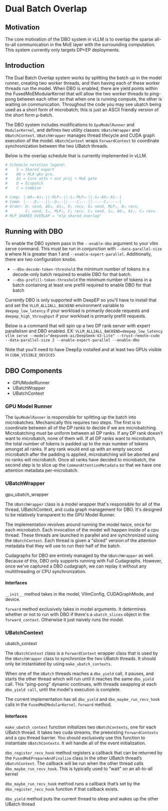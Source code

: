 # Dual Batch Overlap

## Motivation

The core motivation of the DBO system in vLLM is to overlap the sparse all-to-all communication in the MoE layer with the surrounding computation. This system currently only targets DP+EP deployments.

## Introduction

The Dual Batch Overlap system works by splitting the batch up in the model runner, creating two worker threads, and then having each of these worker threads run the model. When DBO is enabled, there are yield points within the FusedMoEModularKernel that will allow the two worker threads to ping-pong between each other so that when one is running compute, the other is waiting on communication. Throughout the code you may see ubatch being used as a short form of microbatch; this is just an ASCII friendly version of the short form µ-batch.

The DBO system includes modifications to `GpuModelRunner` and `ModularKernel`, and defines two utility classes: `UBatchWrapper` and `UBatchContext`. `UBatchWrapper` manages thread lifecycle and CUDA graph execution of the model. `UBatchContext` wraps `ForwardContext` to coordinate synchronization between the two UBatch threads.

Below is the overlap schedule that is currently implemented in vLLM.

```python
# Schedule notation legend:
#    S = Shared expert
#    A0 = MLA qkv pro,
#    A1 = Core attn + out proj + MoE gate
#    D = Dispatch
#    C = Combine

# Comp: |-A0₀-A1₀-||-MLP₁-||-S₁-MLP₀-||-S₀-A0₁-A1₁-|
# Comm: |----D₁---||--D₀--||----C₁---||-----C₀-----|
# Order: D₁ send, A0₀, A1₀, D₁ recv, D₀ send, MLP₁, D₀ recv,
#        C₁ send, S₁, MLP₀, C₁ recv, C₀ send, S₀, A0₁, A1₁, C₀ recv.
# MLP_SHARED_OVERLAP = "mlp_shared_overlap"
```

## Running with DBO

To enable the DBO system pass in the `--enable-dbo` argument to your vllm serve command. This must be run in conjunction with `--data-parallel-size N` where N is greater than 1 and `--enable-expert-parallel`. Additionally, there are two configuration knobs.

* `--dbo-decode-token-threshold` the minimum number of tokens in a decode-only batch required to enable DBO for that batch.
* `--dbo-prefill-token-threshold` the minimum number of tokens in a batch containing at least one prefill required to enable DBO for that batch

Currently DBO is only supported with DeepEP so you’ll have to install that and set the `VLLM_ALL2ALL_BACKEND` environment variable to `deepep_low_latency` if your workload is primarily decode requests and `deepep_high_throughput` if your workload is primarily prefill requests.

Below is a command that will spin up a two DP rank server with expert parallelism and DBO enabled.
EX: `VLLM_ALL2ALL_BACKEND=deepep_low_latency vllm serve --model="deepseek-ai/DeepSeek-V2-Lite" --trust-remote-code --data-parallel-size 2 --enable-expert-parallel --enable-dbo`

Note that you'll need to have DeepEp installed and at least two GPUs visible in `CUDA_VISIBLE_DEVICES`

## DBO Components

* GPUModelRunner
* UBatchWrapper
* UBatchContext

### GPU Model Runner

The `GpuModelRunner` is responsible for splitting up the batch into microbatches. Mechanically this requires two steps. The first is to coordinate between all of the DP ranks to decide if we are microbatching. Microbatching must be uniform between all DP ranks. If any DP rank doesn’t want to microbatch, none of them will. If all DP ranks want to microbatch, the total number of tokens is padded up to the max number of tokens amongst all ranks. If any rank would end up with an empty second microbatch after the padding is applied, microbatching will be aborted and no ranks will microbatch. Once all ranks have decided to microbatch, the second step is to slice up the `CommonAttentionMetadata` so that we have one attention metadata per-microbatch.

### UBatchWrapper

gpu_ubatch_wrapper

The `UBatchWrapper` class is a model wrapper that's responsible for all of the thread, UBatchContext, and cuda graph management for DBO. It's designed to be relatively transparent to the GPU Model Runner.

The implementation revolves around running the model twice, once for each microbatch. Each invocation of the model will happen inside of a cpu thread. These threads are launched in parallel and are synchronized using the `UBatchContext`. Each thread is given a “sliced” version of the attention metadata that they will use to run their half of the batch.

Cudagraphs for DBO are entirely managed by the `UBatchWrapper` as well. Because of this, DBO only supports running with Full Cudagraphs. However, once we’ve captured a DBO cudagraph, we can replay it without any multithreading or CPU synchronization.

#### Interfaces

`__init__` method takes in the model, VllmConfig, CUDAGraphMode, and device.

`forward` method exclusively takes in model arguments. It determines whether or not to run with DBO if there's a `ubatch_slices` object in the `forward_context`. Otherwise it just naively runs the model.

### UBatchContext

ubatch_context

The `UBatchContext` class is a `ForwardContext` wrapper class that is used by the `UBatchWrapper` class to synchronize the two UBatch threads. It should only be instantiated by using `make_ubatch_contexts`.

When one of the `UBatch` threads reaches a `dbo_yield` call, it pauses, and starts the other thread which will run until it reaches the same `dbo_yield` call. This "ping-pong" dynamic continues, with threads swapping at each `dbo_yield call`, until the model's execution is complete.

The current implementation has all `dbo_yield` and `dbo_maybe_run_recv_hook` calls in the `FusedMoEModularKernel.forward` method.

#### Interfaces

`make_ubatch_context` function initializes two `UBatchContexts`, one for each UBatch thread. It takes two cuda streams, the preexisting `ForwardContexts` and a cpu thread barrier. You should exclusively use this function to instantiate `UBatchContexts`. It will handle all of the event initialization.

`dbo_register_recv_hook` method registers a callback that can be returned by the `FusedMoEPrepareAndFinalize` class in the other UBatch thread’s `UBatchContext`. The callback will be run when the other thread calls `dbo_maybe_run_recv_hook`. This is typically used to “wait” on an all-to-all kernel

`dbo_maybe_run_recv_hook` method runs a callback that’s set by the `dbo_register_recv_hook` function if that callback exists.

`dbo_yield` method puts the current thread to sleep and wakes up the other UBatch thread
